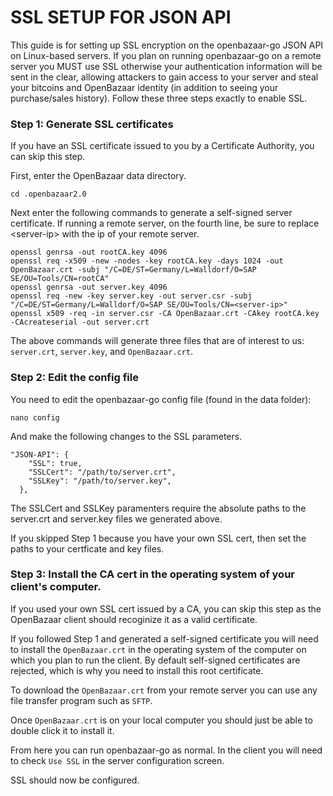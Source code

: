 SSL SETUP FOR JSON API
======================
This guide is for setting up SSL encryption on the openbazaar-go JSON API on Linux-based servers. If you plan on running openbazaar-go on a remote server you MUST use SSL otherwise your authentication information will be sent in the clear, allowing attackers to gain access to your server and steal your bitcoins and OpenBazaar identity (in addition to seeing your purchase/sales history). Follow these three steps exactly to enable SSL.

### Step 1: Generate SSL certificates

If you have an SSL certificate issued to you by a Certificate Authority, you can skip this step.

First, enter the OpenBazaar data directory.
```
cd .openbazaar2.0
```
Next enter the following commands to generate a self-signed server certificate. If running a remote server, on the fourth line, be sure to replace \<server-ip\> with the ip of your remote server.
```
openssl genrsa -out rootCA.key 4096
openssl req -x509 -new -nodes -key rootCA.key -days 1024 -out OpenBazaar.crt -subj "/C=DE/ST=Germany/L=Walldorf/O=SAP SE/OU=Tools/CN=rootCA"
openssl genrsa -out server.key 4096
openssl req -new -key server.key -out server.csr -subj "/C=DE/ST=Germany/L=Walldorf/O=SAP SE/OU=Tools/CN=<server-ip>"
openssl x509 -req -in server.csr -CA OpenBazaar.crt -CAkey rootCA.key -CAcreateserial -out server.crt
```

The above commands will generate three files that are of interest to us: `server.crt`, `server.key`, and `OpenBazaar.crt`.

### Step 2: Edit the config file

You need to edit the openbazaar-go config file (found in the data folder):
```
nano config
```
And make the following changes to the SSL parameters.
```
"JSON-API": {
    "SSL": true,
    "SSLCert": "/path/to/server.crt",
    "SSLKey": "/path/to/server.key",
  },
```
The SSLCert and SSLKey paramenters require the absolute paths to the server.crt and server.key files we generated above.

If you skipped Step 1 because you have your own SSL cert, then set the paths to your certficate and key files.

### Step 3: Install the CA cert in the operating system of your client's computer.

If you used your own SSL cert issued by a CA, you can skip this step as the OpenBazaar client should recoginize it as a valid certificate.

If you followed Step 1 and generated a self-signed certificate you will need to install the `OpenBazaar.crt` in the operating system of the computer on which you plan to run the client. By default self-signed certificates are rejected, which is why you need to install this root certificate.

To download the `OpenBazaar.crt` from your remote server you can use any file transfer program such as `SFTP`.

Once `OpenBazaar.crt` is on your local computer you should just be able to double click it to install it.

From here you can run openbazaar-go as normal. In the client you will need to check `Use SSL` in the server configuration screen.

SSL should now be configured.
